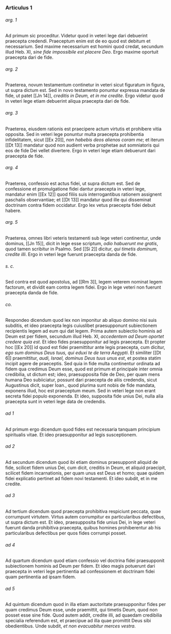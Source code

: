 ### Articulus 1

###### arg. 1
Ad primum sic proceditur. Videtur quod in veteri lege dari debuerint praecepta credendi. Praeceptum enim est de eo quod est debitum et necessarium. Sed maxime necessarium est homini quod credat, secundum illud Heb. XI, *sine fide impossibile est placere Deo*. Ergo maxime oportuit praecepta dari de fide.

###### arg. 2
Praeterea, novum testamentum continetur in veteri sicut figuratum in figura, ut supra dictum est. Sed in novo testamento ponuntur expressa mandata de fide, ut patet [[Jn 14]], *creditis in Deum, et in me credite*. Ergo videtur quod in veteri lege etiam debuerint aliqua praecepta dari de fide.

###### arg. 3
Praeterea, eiusdem rationis est praecipere actum virtutis et prohibere vitia opposita. Sed in veteri lege ponuntur multa praecepta prohibentia infidelitatem, sicut [[Ex 20]], *non habebis deos alienos coram me*; et iterum [[Dt 13]] mandatur quod non audient verba prophetae aut somniatoris qui eos de fide Dei vellet divertere. Ergo in veteri lege etiam debuerunt dari praecepta de fide.

###### arg. 4
Praeterea, confessio est actus fidei, ut supra dictum est. Sed de confessione et promulgatione fidei dantur praecepta in veteri lege, mandatur enim [[Ex 12]] quod filiis suis interrogantibus rationem assignent paschalis observantiae; et [[Dt 13]] mandatur quod ille qui disseminat doctrinam contra fidem occidatur. Ergo lex vetus praecepta fidei debuit habere.

###### arg. 5
Praeterea, omnes libri veteris testamenti sub lege veteri continentur, unde dominus, [[Jn 15]], dicit in lege esse scriptum, *odio habuerunt me gratis*, quod tamen scribitur in Psalmo. Sed [[Si 2]] dicitur, *qui timetis dominum, credite illi*. Ergo in veteri lege fuerunt praecepta danda de fide.

###### s. c.
Sed contra est quod apostolus, ad [[Rm 3]], legem veterem nominat legem factorum, et dividit eam contra legem fidei. Ergo in lege veteri non fuerunt praecepta danda de fide.

###### co.
Respondeo dicendum quod lex non imponitur ab aliquo domino nisi suis subditis, et ideo praecepta legis cuiuslibet praesupponunt subiectionem recipientis legem ad eum qui dat legem. Prima autem subiectio hominis ad Deum est per fidem, secundum illud Heb. XI, *accedentem ad Deum oportet credere quia est*. Et ideo fides praesupponitur ad legis praecepta. Et propter hoc [[Ex 20]] id quod est fidei praemittitur ante legis praecepta, cum dicitur, *ego sum dominus Deus tuus, qui eduxi te de terra Aegypti*. Et similiter [[Dt 6]] praemittitur, *audi, Israel, dominus Deus tuus unus est*, et postea statim incipit agere de praeceptis. Sed quia in fide multa continentur ordinata ad fidem qua credimus Deum esse, quod est primum et principale inter omnia credibilia, ut dictum est; ideo, praesupposita fide de Deo, per quam mens humana Deo subiiciatur, possunt dari praecepta de aliis credendis, sicut Augustinus dicit, super Ioan., quod plurima sunt nobis de fide mandata, exponens illud, hoc est praeceptum meum. Sed in veteri lege non erant secreta fidei populo exponenda. Et ideo, supposita fide unius Dei, nulla alia praecepta sunt in veteri lege data de credendis.

###### ad 1
Ad primum ergo dicendum quod fides est necessaria tanquam principium spiritualis vitae. Et ideo praesupponitur ad legis susceptionem.

###### ad 2
Ad secundum dicendum quod ibi etiam dominus praesupponit aliquid de fide, scilicet fidem unius Dei, cum dicit, creditis in Deum, et aliquid praecipit, scilicet fidem incarnationis, per quam unus est Deus et homo; quae quidem fidei explicatio pertinet ad fidem novi testamenti. Et ideo subdit, et in me credite.

###### ad 3
Ad tertium dicendum quod praecepta prohibitiva respiciunt peccata, quae corrumpunt virtutem. Virtus autem corrumpitur ex particularibus defectibus, ut supra dictum est. Et ideo, praesupposita fide unius Dei, in lege veteri fuerunt danda prohibitiva praecepta, quibus homines prohiberentur ab his particularibus defectibus per quos fides corrumpi posset.

###### ad 4
Ad quartum dicendum quod etiam confessio vel doctrina fidei praesupponit subiectionem hominis ad Deum per fidem. Et ideo magis potuerunt dari praecepta in veteri lege pertinentia ad confessionem et doctrinam fidei quam pertinentia ad ipsam fidem.

###### ad 5
Ad quintum dicendum quod in illa etiam auctoritate praesupponitur fides per quam credimus Deum esse, unde praemittit, qui timetis Deum, quod non posset esse sine fide. Quod autem addit, credite illi, ad quaedam credibilia specialia referendum est, et praecipue ad illa quae promittit Deus sibi obedientibus. Unde subdit, *et non evacuabitur merces vestra*.

